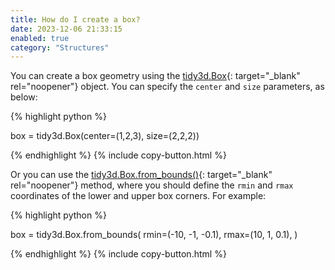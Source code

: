 ```yaml
---
title: How do I create a box?
date: 2023-12-06 21:33:15
enabled: true
category: "Structures"
---
```

You can create a box geometry using the&nbsp;[tidy3d.Box](https://docs.flexcompute.com/projects/tidy3d/en/latest/_autosummary/tidy3d.Box.html#tidy3d-box){: target="_blank" rel="noopener"}&nbsp;object. You can specify the `center` and `size` parameters, as below:

<div markdown class="code-snippet">{% highlight python %}

box = tidy3d.Box(center=(1,2,3), size=(2,2,2))

{% endhighlight %}
{% include copy-button.html %}</div>

Or you can use the [tidy3d.Box.from\_bounds()](https://docs.flexcompute.com/projects/tidy3d/en/latest/_autosummary/tidy3d.Box.html#tidy3d.Box.from_bounds){: target="_blank" rel="noopener"} method, where you should define the `rmin` and `rmax` coordinates of the lower and upper box corners. For example:

<div markdown class="code-snippet">{% highlight python %}

box = tidy3d.Box.from_bounds(
  rmin=(-10, -1, -0.1),
  rmax=(10, 1, 0.1),
)

{% endhighlight %}
{% include copy-button.html %}</div>
